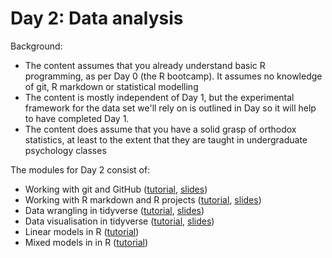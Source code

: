 # Day 2: Data analysis

Background:

- The content assumes that you already understand basic R programming, as per Day 0 (the R bootcamp). It assumes no knowledge of git, R markdown or statistical modelling
- The content is mostly independent of Day 1, but the experimental framework for the data set we'll rely on is outlined in Day so it will help to have completed Day 1. 
- The content does assume that you have a solid grasp of orthodox statistics, at least to the extent that they are taught in undergraduate psychology classes

The modules for Day 2 consist of:

- Working with git and GitHub ([tutorial](git-notes.md), [slides](git-slides.html))
- Working with R markdown and R projects ([tutorial](rproj-notes.md), [slides](rproj-slides.html))
- Data wrangling in tidyverse ([tutorial](dplyr-notes.md), [slides](dplyr-slides.html))
- Data visualisation in tidyverse ([tutorial](ggplot-notes.md), [slides](ggplot-slides.html))
- Linear models in R ([tutorial](linearmodels-notes.md))
- Mixed models in in R ([tutorial](mixedmodels-notes.md)) 

